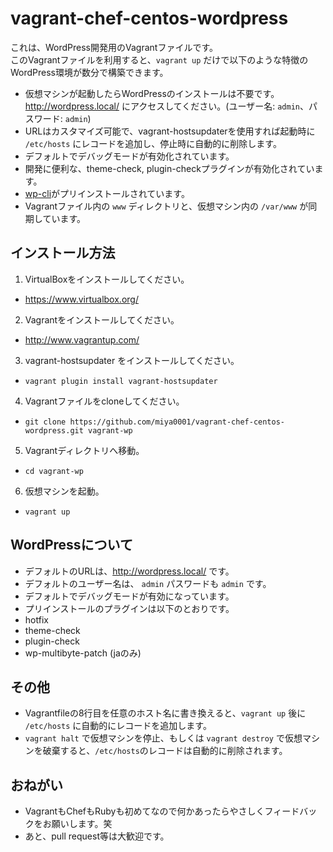 vagrant-chef-centos-wordpress
=============================

これは、WordPress開発用のVagrantファイルです。  
このVagrantファイルを利用すると、`vagrant up` だけで以下のような特徴のWordPress環境が数分で構築できます。

* 仮想マシンが起動したらWordPressのインストールは不要です。http://wordpress.local/ にアクセスしてください。(ユーザー名: `admin`、パスワード: `admin`)
* URLはカスタマイズ可能で、vagrant-hostsupdaterを使用すれば起動時に `/etc/hosts` にレコードを追加し、停止時に自動的に削除します。
* デフォルトでデバッグモードが有効化されています。
* 開発に便利な、theme-check, plugin-checkプラグインが有効化されています。
* [wp-cli](http://wp-cli.org/)がプリインストールされています。
* Vagrantファイル内の `www` ディレクトリと、仮想マシン内の `/var/www` が同期しています。


## インストール方法

1. VirtualBoxをインストールしてください。
 * https://www.virtualbox.org/
2. Vagrantをインストールしてください。
 * http://www.vagrantup.com/
3. vagrant-hostsupdater をインストールしてください。
 * `vagrant plugin install vagrant-hostsupdater`
4. Vagrantファイルをcloneしてください。
 * `git clone https://github.com/miya0001/vagrant-chef-centos-wordpress.git vagrant-wp`
5. Vagrantディレクトリへ移動。
 * `cd vagrant-wp`
6. 仮想マシンを起動。
 * `vagrant up`

## WordPressについて

* デフォルトのURLは、http://wordpress.local/ です。
* デフォルトのユーザー名は、 `admin` パスワードも `admin` です。
* デフォルトでデバッグモードが有効になっています。
* プリインストールのプラグインは以下のとおりです。
 * hotfix
 * theme-check
 * plugin-check
 * wp-multibyte-patch (jaのみ)

## その他

* Vagrantfileの8行目を任意のホスト名に書き換えると、`vagrant up` 後に `/etc/hosts` に自動的にレコードを追加します。
* `vagrant halt` で仮想マシンを停止、もしくは `vagrant destroy` で仮想マシンを破棄すると、`/etc/hosts`のレコードは自動的に削除されます。

## おねがい

* VagrantもChefもRubyも初めてなので何かあったらやさしくフィードバックをお願いします。笑
* あと、pull request等は大歓迎です。
